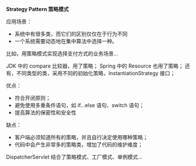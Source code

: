 **Strategy Pattern 策略模式**

应用场景：
 - 系统中有很多类，而它们的区别仅仅在于行为不同
 - 一个系统需要动态地在集中算法中选择一种。
 
 比如，用策略模式实现选择支付方式的业务场景...
 
 JDK 中的 compare 比较器，用了策略；
 Spring 中的 Resource 也用了策略；
 还有，不同类型的类，采用不同的初始化策略，InstantiationStrategy 接口；
 
 优点：
 
 - 符合开闭原则；
 - 避免使用多重条件语句，如 if...else 语句、switch 语句；
 - 提高算法的保密性和安全性

缺点：

- 客户端必须知道所有的策略，并且自行决定使用哪种策略；
- 代码中会产生非常多的策略类，增加了代码的维护难度；

DispatcherServlet 结合了策略模式、工厂模式、单例模式...